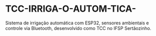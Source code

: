# TCC-IRRIGA-O-AUTOM-TICA-
Sistema de irrigação automática com ESP32, sensores ambientais e controle via Bluetooth, desenvolvido como TCC no IFSP Sertãozinho.
